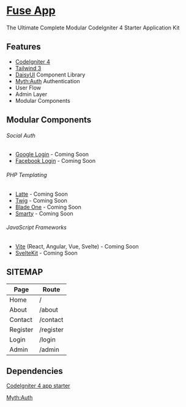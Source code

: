 # [**Fuse App**](https://github.com/VASCOsoft-Web-Studio/Fuse-App)
The Ultimate Complete Modular CodeIgniter 4 Starter Application Kit

## **Features**

- [CodeIgniter 4](https://codeigniter.com)
- [Tailwind 3](https://tailwindcss.com)
- [DaisyUI](https://daisyui.com) Component Library
- [Myth:Auth](https://github.com/lonnieezell/myth-auth) Authentication
- User Flow
- Admin Layer
- Modular Components

## **Modular Components**

###### Social Auth

- [Google Login](https://developers.google.com/identity) - Coming Soon
- [Facebook Login](https://developers.facebook.com/docs/facebook-login/) - Coming Soon

###### PHP Templating

- [Latte](https://latte.nette.org) - Coming Soon
- [Twig](https://twig.symfony.com) - Coming Soon
- [Blade One](https://github.com/EFTEC/BladeOne) - Coming Soon
- [Smarty](https://www.smarty.net) - Coming Soon

###### JavaScript Frameworks

- [Vite](https://vitejs.dev) (React, Angular, Vue, Svelte) - Coming Soon
- [SvelteKit](https://kit.svelte.dev) - Coming Soon

## **SITEMAP**

| Page     | Route     |
| -------- | --------- |
| Home     | /         |
| About    | /about    |
| Contact  | /contact  |
| Register | /register |
| Login    | /login    |
| Admin    | /admin    |



## **Dependencies**

[CodeIgniter 4 app starter](https://github.com/codeigniter4/appstarter)

[Myth:Auth](https://github.com/lonnieezell/myth-auth)

